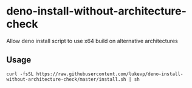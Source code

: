 # deno-install-without-architecture-check
Allow deno install script to use x64 build on alternative architectures

## Usage
```shell
curl -fsSL https://raw.githubusercontent.com/lukevp/deno-install-without-architecture-check/master/install.sh | sh
```
